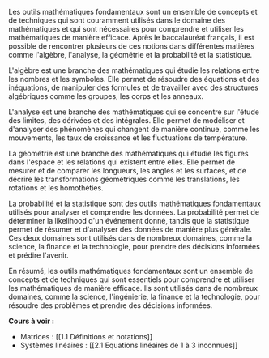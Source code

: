 
Les outils mathématiques fondamentaux sont un ensemble de concepts et de techniques qui sont couramment utilisés dans le domaine des mathématiques et qui sont nécessaires pour comprendre et utiliser les mathématiques de manière efficace. Après le baccalauréat français, il est possible de rencontrer plusieurs de ces notions dans différentes matières comme l'algèbre, l'analyse, la géométrie et la probabilité et la statistique.

L'algèbre est une branche des mathématiques qui étudie les relations entre les nombres et les symboles. Elle permet de résoudre des équations et des inéquations, de manipuler des formules et de travailler avec des structures algébriques comme les groupes, les corps et les anneaux.

L'analyse est une branche des mathématiques qui se concentre sur l'étude des limites, des dérivées et des intégrales. Elle permet de modéliser et d'analyser des phénomènes qui changent de manière continue, comme les mouvements, les taux de croissance et les fluctuations de température.

La géométrie est une branche des mathématiques qui étudie les figures dans l'espace et les relations qui existent entre elles. Elle permet de mesurer et de comparer les longueurs, les angles et les surfaces, et de décrire les transformations géométriques comme les translations, les rotations et les homothéties.

La probabilité et la statistique sont des outils mathématiques fondamentaux utilisés pour analyser et comprendre les données. La probabilité permet de déterminer la likelihood d'un événement donné, tandis que la statistique permet de résumer et d'analyser des données de manière plus générale. Ces deux domaines sont utilisés dans de nombreux domaines, comme la science, la finance et la technologie, pour prendre des décisions informées et prédire l'avenir.

En résumé, les outils mathématiques fondamentaux sont un ensemble de concepts et de techniques qui sont essentiels pour comprendre et utiliser les mathématiques de manière efficace. Ils sont utilisés dans de nombreux domaines, comme la science, l'ingénierie, la finance et la technologie, pour résoudre des problèmes et prendre des décisions informées.

**Cours à voir :**
- Matrices : [[1.1 Définitions et notations]]
- Systèmes linéaires : [[2.1 Equations linéaires de 1 à 3 inconnues]]